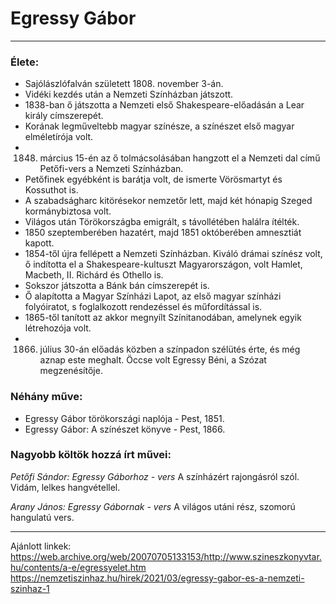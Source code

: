 # Egressy Gábor
---
### Élete: 
- Sajólászlófalván született 1808. november 3-án. 
- Vidéki kezdés után a Nemzeti Színházban játszott. 
- 1838-ban ő játszotta a Nemzeti első Shakespeare-előadásán a Lear király címszerepét. 
- Korának legműveltebb magyar színésze, a színészet első magyar elméletírója volt. 
- 1848. március 15-én az ő tolmácsolásában hangzott el a Nemzeti dal című Petőfi-vers a Nemzeti Színházban. 
- Petőfinek egyébként is barátja volt, de ismerte Vörösmartyt és Kossuthot is. 
- A szabadságharc kitörésekor nemzetőr lett, majd két hónapig Szeged kormánybiztosa volt. 
- Világos után Törökországba emigrált, s távollétében halálra ítélték. 
- 1850 szeptemberében hazatért, majd 1851 októberében amnesztiát kapott. 
- 1854-től újra fellépett a Nemzeti Színházban. Kiváló drámai színész volt, ő indította el a Shakespeare-kultuszt Magyarországon, volt Hamlet, Macbeth, II. Richárd és Othello is. 
- Sokszor játszotta a Bánk bán címszerepét is.
-  Ő alapította a Magyar Színházi Lapot, az első magyar színházi folyóiratot, s foglalkozott rendezéssel és műfordítással is. 
- 1865-től tanított az akkor megnyílt Színitanodában, amelynek egyik létrehozója volt. 
- 1866. július 30-án előadás közben a színpadon szélütés érte, és még aznap este meghalt. Öccse volt Egressy Béni, a Szózat megzenésítője.

### Néhány műve:
- Egressy Gábor törökországi naplója - Pest, 1851.  
- Egressy Gábor: A színészet könyve - Pest, 1866.

### Nagyobb költök hozzá írt művei: 
*Petőfi Sándor: Egressy Gáborhoz - vers*
A színházért rajongásról szól. Vidám, lelkes hangvétellel.

*Arany János: Egressy Gábornak - vers*
A világos utáni rész, szomorú hangulatú vers.

---
Ajánlott linkek:
https://web.archive.org/web/20070705133153/http://www.szineszkonyvtar.hu/contents/a-e/egressyelet.htm
https://nemzetiszinhaz.hu/hirek/2021/03/egressy-gabor-es-a-nemzeti-szinhaz-1
